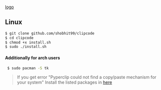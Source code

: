 [logo]: https://i.imgur.com/qvolQzy.png "Clipcode"
[logo]
## Linux
```bash
$ git clone github.com/shobhit99/clipcode
$ cd clipcode
$ chmod +x install.sh
$ sudo ./install.sh
```
#### Additionally for arch users
```bash
 $ sudo pacman -S tk
```
> If you get error "Pyperclip could not find a copy/paste mechanism for your system" Install the listed packages in [here](https://pyperclip.readthedocs.io/en/latest/introduction.html#not-implemented-error) 
